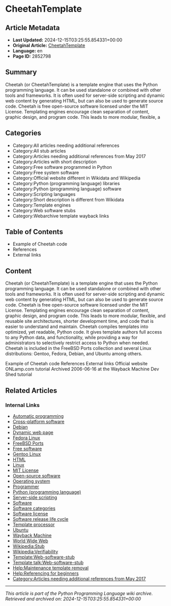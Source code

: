 # CheetahTemplate

## Article Metadata

- **Last Updated:** 2024-12-15T03:25:55.854331+00:00
- **Original Article:** [CheetahTemplate](https://en.wikipedia.org/wiki/CheetahTemplate)
- **Language:** en
- **Page ID:** 2852798

## Summary

Cheetah (or CheetahTemplate) is a template engine that uses the Python programming language.  It can be used standalone or combined with other tools and frameworks.  It is often used for server-side scripting and dynamic web content by generating HTML, but can also be used to generate source code.  Cheetah is free open-source software licensed under the MIT License.
Templating engines encourage clean separation of content, graphic design, and program code. This leads to more modular, flexible, a

## Categories

- Category:All articles needing additional references
- Category:All stub articles
- Category:Articles needing additional references from May 2017
- Category:Articles with short description
- Category:Free software programmed in Python
- Category:Free system software
- Category:Official website different in Wikidata and Wikipedia
- Category:Python (programming language) libraries
- Category:Python (programming language) software
- Category:Scripting languages
- Category:Short description is different from Wikidata
- Category:Template engines
- Category:Web software stubs
- Category:Webarchive template wayback links

## Table of Contents

- Example of Cheetah code
- References
- External links

## Content

Cheetah (or CheetahTemplate) is a template engine that uses the Python programming language.  It can be used standalone or combined with other tools and frameworks.  It is often used for server-side scripting and dynamic web content by generating HTML, but can also be used to generate source code.  Cheetah is free open-source software licensed under the MIT License.
Templating engines encourage clean separation of content, graphic design, and program code. This leads to more modular, flexible, and reusable site architectures, shorter development time, and code that is easier to understand and maintain. Cheetah compiles templates into optimized, yet readable, Python code. It gives template authors full access to any Python data, and functionality, while providing a way for administrators to selectively restrict access to Python when needed.
Cheetah is included in the FreeBSD Ports collection and several Linux distributions: Gentoo, Fedora, Debian, and Ubuntu among others.

Example of Cheetah code
References
External links
Official website
ONLamp.com tutorial Archived 2006-06-16 at the Wayback Machine
Dev Shed tutorial

## Related Articles

### Internal Links

- [Automatic programming](https://en.wikipedia.org/wiki/Automatic_programming)
- [Cross-platform software](https://en.wikipedia.org/wiki/Cross-platform_software)
- [Debian](https://en.wikipedia.org/wiki/Debian)
- [Dynamic web page](https://en.wikipedia.org/wiki/Dynamic_web_page)
- [Fedora Linux](https://en.wikipedia.org/wiki/Fedora_Linux)
- [FreeBSD Ports](https://en.wikipedia.org/wiki/FreeBSD_Ports)
- [Free software](https://en.wikipedia.org/wiki/Free_software)
- [Gentoo Linux](https://en.wikipedia.org/wiki/Gentoo_Linux)
- [HTML](https://en.wikipedia.org/wiki/HTML)
- [Linux](https://en.wikipedia.org/wiki/Linux)
- [MIT License](https://en.wikipedia.org/wiki/MIT_License)
- [Open-source software](https://en.wikipedia.org/wiki/Open-source_software)
- [Operating system](https://en.wikipedia.org/wiki/Operating_system)
- [Programmer](https://en.wikipedia.org/wiki/Programmer)
- [Python (programming language)](https://en.wikipedia.org/wiki/Python_(programming_language))
- [Server-side scripting](https://en.wikipedia.org/wiki/Server-side_scripting)
- [Software](https://en.wikipedia.org/wiki/Software)
- [Software categories](https://en.wikipedia.org/wiki/Software_categories)
- [Software license](https://en.wikipedia.org/wiki/Software_license)
- [Software release life cycle](https://en.wikipedia.org/wiki/Software_release_life_cycle)
- [Template processor](https://en.wikipedia.org/wiki/Template_processor)
- [Ubuntu](https://en.wikipedia.org/wiki/Ubuntu)
- [Wayback Machine](https://en.wikipedia.org/wiki/Wayback_Machine)
- [World Wide Web](https://en.wikipedia.org/wiki/World_Wide_Web)
- [Wikipedia:Stub](https://en.wikipedia.org/wiki/Wikipedia:Stub)
- [Wikipedia:Verifiability](https://en.wikipedia.org/wiki/Wikipedia:Verifiability)
- [Template:Web-software-stub](https://en.wikipedia.org/wiki/Template:Web-software-stub)
- [Template talk:Web-software-stub](https://en.wikipedia.org/wiki/Template_talk:Web-software-stub)
- [Help:Maintenance template removal](https://en.wikipedia.org/wiki/Help:Maintenance_template_removal)
- [Help:Referencing for beginners](https://en.wikipedia.org/wiki/Help:Referencing_for_beginners)
- [Category:Articles needing additional references from May 2017](https://en.wikipedia.org/wiki/Category:Articles_needing_additional_references_from_May_2017)

---
_This article is part of the Python Programming Language wiki archive._
_Retrieved and archived on: 2024-12-15T03:25:55.854331+00:00_